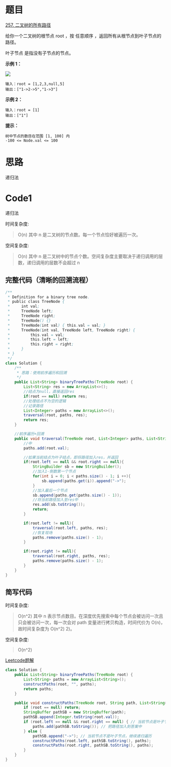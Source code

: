 # 题目
[257. 二叉树的所有路径](https://leetcode.cn/problems/binary-tree-paths/)

给你一个二叉树的根节点 root ，按 任意顺序 ，返回所有从根节点到叶子节点的路径。

叶子节点 是指没有子节点的节点。


**示例 1：**

![](https://assets.leetcode.com/uploads/2021/03/12/paths-tree.jpg)

```
输入：root = [1,2,3,null,5]
输出：["1->2->5","1->3"]
```
**示例 2：**

```
输入：root = [1]
输出：["1"]
```


**提示：**

```
树中节点的数目在范围 [1, 100] 内
-100 <= Node.val <= 100
```

# 思路
递归法

# Code1
递归法

时间复杂度:
>O(n)  其中 n 是二叉树的节点数。每一个节点恰好被遍历一次。

空间复杂度:
> O(n)  其中 n 是二叉树中的节点个数。空间复杂度主要取决于递归调用的层数，递归调用的层数不会超过 n

## 完整代码（清晰的回溯流程）
```java
/**
 * Definition for a binary tree node.
 * public class TreeNode {
 *     int val;
 *     TreeNode left;
 *     TreeNode right;
 *     TreeNode() {}
 *     TreeNode(int val) { this.val = val; }
 *     TreeNode(int val, TreeNode left, TreeNode right) {
 *         this.val = val;
 *         this.left = left;
 *         this.right = right;
 *     }
 * }
 */
class Solution {
    /**
     * 思路：使用前序遍历和回溯
     */
    public List<String> binaryTreePaths(TreeNode root) {
        List<String> res = new ArrayList<>();
        //结点为null，直接返回res
        if(root == null) return res;
        //处理结点不为空的逻辑
        //记录路径
        List<Integer> paths = new ArrayList<>();
        traversal(root, paths, res);
        return res;
    }

    //前序遍历+回溯
    public void traversal(TreeNode root, List<Integer> paths, List<String> res){
        //中
        paths.add(root.val);

        //如果当前结点为叶子结点，即将路径加入res，并返回
        if(root.left == null && root.right == null){
            StringBuilder sb = new StringBuilder();
            //加入1-倒数第一个节点
            for(int i = 0; i < paths.size() - 1; i ++){
                sb.append(paths.get(i)).append("->");
            }
            //加入最后一个节点
            sb.append(paths.get(paths.size() - 1));
            //将当前路径加入至res中
            res.add(sb.toString());
            return;
        }

        if(root.left != null){
            traversal(root.left, paths, res);
            //恢复现场
            paths.remove(paths.size() - 1);
        }

        if(root.right != null){
            traversal(root.right, paths, res);
            paths.remove(paths.size() - 1);
        }
    }
}

```
## 简写代码

时间复杂度:
>O(n^2)  其中 n 表示节点数目。在深度优先搜索中每个节点会被访问一次且只会被访问一次，每一次会对 path 变量进行拷贝构造，时间代价为 O(n)，故时间复杂度为 O(n^2)
2)。

空间复杂度:
> O(n^2)

[Leetcode题解](https://leetcode.cn/problems/binary-tree-paths/solutions/400326/er-cha-shu-de-suo-you-lu-jing-by-leetcode-solution/)

```java
class Solution {
    public List<String> binaryTreePaths(TreeNode root) {
        List<String> paths = new ArrayList<String>();
        constructPaths(root, "", paths);
        return paths;
    }

    public void constructPaths(TreeNode root, String path, List<String> paths) {
        if (root == null) return;
        StringBuffer pathSB = new StringBuffer(path);
        pathSB.append(Integer.toString(root.val));
        if (root.left == null && root.right == null) { // 当前节点是叶子节点
            paths.add(pathSB.toString()); // 把路径加入到答案中
        } else {
            pathSB.append("->"); // 当前节点不是叶子节点，继续递归遍历
            constructPaths(root.left, pathSB.toString(), paths);
            constructPaths(root.right, pathSB.toString(), paths);
        }
    }
}
```